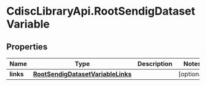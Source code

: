 # CdiscLibraryApi.RootSendigDatasetVariable

## Properties

Name | Type | Description | Notes
------------ | ------------- | ------------- | -------------
**links** | [**RootSendigDatasetVariableLinks**](RootSendigDatasetVariableLinks.md) |  | [optional] 


